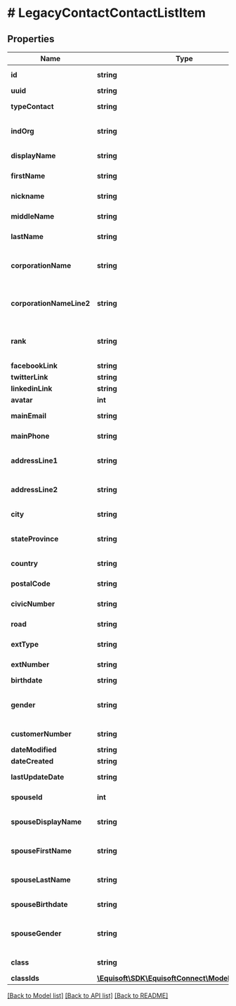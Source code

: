# # LegacyContactContactListItem

## Properties

Name | Type | Description | Notes
------------ | ------------- | ------------- | -------------
**id** | **string** | Id of the contact. | [optional]
**uuid** | **string** | Contact UUID. | [optional]
**typeContact** | **string** | Type of the contact. | [optional]
**indOrg** | **string** | Type INDIVIDUAL OR ORGANIZATION. | [optional]
**displayName** | **string** | Display name of the contact. | [optional]
**firstName** | **string** | First name of the contact. | [optional]
**nickname** | **string** | Nickname of the contact. | [optional]
**middleName** | **string** | Middle name of the contact. | [optional]
**lastName** | **string** | Last name of the contact. | [optional]
**corporationName** | **string** | First line of corporation name (Organization). | [optional]
**corporationNameLine2** | **string** | Second line of corporation name (Organization). | [optional]
**rank** | **string** | Rank of the contact. (Industrial Alliance only). | [optional]
**facebookLink** | **string** | Facebook link. | [optional]
**twitterLink** | **string** | Twitter link. | [optional]
**linkedinLink** | **string** | LinkedIn link. | [optional]
**avatar** | **int** | Avatar. | [optional]
**mainEmail** | **string** | Main email of the contact. | [optional]
**mainPhone** | **string** | Main phone number. | [optional]
**addressLine1** | **string** | First line of address of the contact. | [optional]
**addressLine2** | **string** | Second line of address of the contact. | [optional]
**city** | **string** | City of the contact. | [optional]
**stateProvince** | **string** | State or province of the contact. | [optional]
**country** | **string** | Country of the contact. | [optional]
**postalCode** | **string** | PostalCode of the contact. | [optional]
**civicNumber** | **string** | Industrielle Alliance Only. | [optional]
**road** | **string** | Industrielle Alliance Only. | [optional]
**extType** | **string** | Industrielle Alliance Only. | [optional]
**extNumber** | **string** | Industrielle Alliance Only. | [optional]
**birthdate** | **string** | Birthdate. | [optional]
**gender** | **string** | Gender of the contact. Either MALE or FEMALE. | [optional]
**customerNumber** | **string** | Customer Number. | [optional]
**dateModified** | **string** | Date modified. | [optional]
**dateCreated** | **string** | Date created. | [optional]
**lastUpdateDate** | **string** | Last update date. | [optional]
**spouseId** | **int** | Id of the spouse contact. | [optional]
**spouseDisplayName** | **string** | Display name  of the spouse contact. | [optional]
**spouseFirstName** | **string** | First name of the spouse contact. | [optional]
**spouseLastName** | **string** | Last name of the spouse contact. | [optional]
**spouseBirthdate** | **string** | Birthdate of the spouse contact. | [optional]
**spouseGender** | **string** | Gender of the spouse. Either MALE or FEMALE. | [optional]
**class** | **string** | Class (separated by ;). | [optional]
**classIds** | [**\Equisoft\SDK\EquisoftConnect\Model\LegacyInt[]**](LegacyInt.md) | Class ids. | [optional]

[[Back to Model list]](../../README.md#models) [[Back to API list]](../../README.md#endpoints) [[Back to README]](../../README.md)
